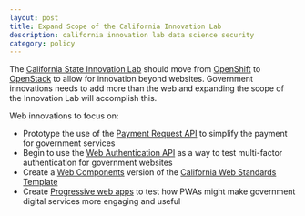 ```yaml
---
layout: post
title: Expand Scope of the California Innovation Lab
description: california innovation lab data science security
category: policy
---
```


The [California State Innovation Lab](http://innovate.ca.gov/) should move from [OpenShift](https://innovate.ca.gov/FAQs/) to [OpenStack](https://www.redhat.com/en/technologies/linux-platforms/openstack-platform) to allow for innovation beyond websites. Government innovations needs to add more than the web and expanding the scope of the Innovation Lab will accomplish this.

Web innovations to focus on:

- Prototype the use of the [Payment Request API](https://developer.mozilla.org/en-US/docs/Web/API/Payment_Request_API) to simplify the payment for government services
- Begin to use the [Web Authentication API](https://developer.mozilla.org/en-US/docs/Web/API/Web_Authentication_API) as a way to test multi-factor authentication for government websites
- Create a [Web Components](https://developer.mozilla.org/en-US/docs/Web/Web_components) version of the [California Web Standards Template](https://webstandards.ca.gov/web-standards/)
- Create [Progressive web apps](https://developer.mozilla.org/en-US/Apps/Progressive) to test how PWAs might make government digital services more engaging and useful